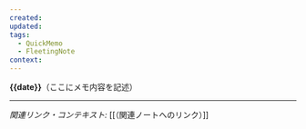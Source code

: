 ```yaml
---
created: 
updated: 
tags:
  - QuickMemo
  - FleetingNote
context: 
---
```


**{{date}}**（ここにメモ内容を記述）

---

*関連リンク・コンテキスト:* [[（関連ノートへのリンク）]]